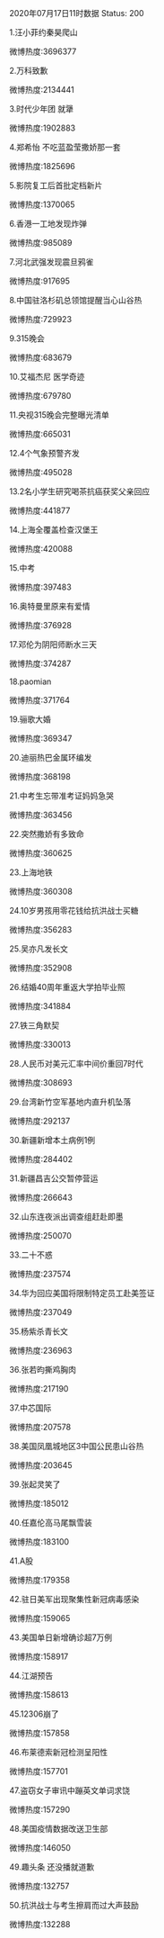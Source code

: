 2020年07月17日11时数据
Status: 200

1.汪小菲约秦昊爬山

微博热度:3696377

2.万科致歉

微博热度:2134441

3.时代少年团 就犟

微博热度:1902883

4.郑希怡 不吃蓝盈莹撒娇那一套

微博热度:1825696

5.影院复工后首批定档新片

微博热度:1370065

6.香港一工地发现炸弹

微博热度:985089

7.河北武强发现震旦鸦雀

微博热度:917695

8.中国驻洛杉矶总领馆提醒当心山谷热

微博热度:729923

9.315晚会

微博热度:683679

10.艾福杰尼 医学奇迹

微博热度:679780

11.央视315晚会完整曝光清单

微博热度:665031

12.4个气象预警齐发

微博热度:495028

13.2名小学生研究喝茶抗癌获奖父亲回应

微博热度:441877

14.上海全覆盖检查汉堡王

微博热度:420088

15.中考

微博热度:397483

16.奥特曼里原来有爱情

微博热度:376928

17.邓伦为阴阳师断水三天

微博热度:374287

18.paomian

微博热度:371764

19.骊歌大婚

微博热度:369347

20.迪丽热巴金属环编发

微博热度:368198

21.中考生忘带准考证妈妈急哭

微博热度:363456

22.突然撒娇有多致命

微博热度:360625

23.上海地铁

微博热度:360308

24.10岁男孩用零花钱给抗洪战士买糖

微博热度:356283

25.吴亦凡发长文

微博热度:352908

26.结婚40周年重返大学拍毕业照

微博热度:341884

27.铁三角默契

微博热度:330013

28.人民币对美元汇率中间价重回7时代

微博热度:308693

29.台湾新竹空军基地内直升机坠落

微博热度:292137

30.新疆新增本土病例1例

微博热度:284402

31.新疆昌吉公交暂停营运

微博热度:266643

32.山东连夜派出调查组赶赴即墨

微博热度:250070

33.二十不惑

微博热度:237574

34.华为回应美国将限制特定员工赴美签证

微博热度:237049

35.杨紫杀青长文

微博热度:236963

36.张若昀撕鸡胸肉

微博热度:217190

37.中芯国际

微博热度:207578

38.美国凤凰城地区3中国公民患山谷热

微博热度:203645

39.张起灵笑了

微博热度:185012

40.任嘉伦高马尾飘雪装

微博热度:183100

41.A股

微博热度:179358

42.驻日美军出现聚集性新冠病毒感染

微博热度:159065

43.美国单日新增确诊超7万例

微博热度:158917

44.江湖预告

微博热度:158613

45.12306崩了

微博热度:157858

46.布莱德索新冠检测呈阳性

微博热度:157701

47.盗窃女子审讯中蹦英文单词求饶

微博热度:157290

48.美国疫情数据改送卫生部

微博热度:146050

49.趣头条 还没播就道歉

微博热度:132757

50.抗洪战士与考生擦肩而过大声鼓励

微博热度:132288

